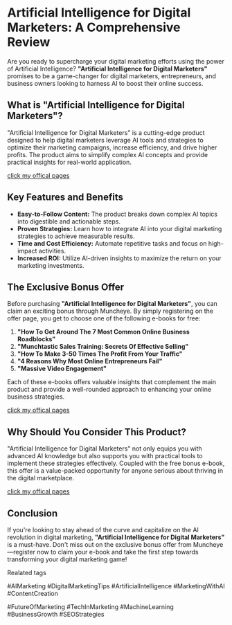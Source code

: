 # Artificial Intelligence for Digital Marketers: A Comprehensive Review

Are you ready to supercharge your digital marketing efforts using the power of Artificial Intelligence? **"Artificial Intelligence for Digital Marketers"** promises to be a game-changer for digital marketers, entrepreneurs, and business owners looking to harness AI to boost their online success.

## What is "Artificial Intelligence for Digital Marketers"?
"Artificial Intelligence for Digital Marketers" is a cutting-edge product designed to help digital marketers leverage AI tools and strategies to optimize their marketing campaigns, increase efficiency, and drive higher profits. The product aims to simplify complex AI concepts and provide practical insights for real-world application.

[click my offical pages](https://rudraen-reviews.hashnode.dev/artificial-intelligence-for-digital-marketers-a-comprehensive-review)

## Key Features and Benefits
- **Easy-to-Follow Content:** The product breaks down complex AI topics into digestible and actionable steps.
- **Proven Strategies:** Learn how to integrate AI into your digital marketing strategies to achieve measurable results.
- **Time and Cost Efficiency:** Automate repetitive tasks and focus on high-impact activities.
- **Increased ROI:** Utilize AI-driven insights to maximize the return on your marketing investments.

## The Exclusive Bonus Offer
Before purchasing **"Artificial Intelligence for Digital Marketers"**, you can claim an exciting bonus through Muncheye. By simply registering on the offer page, you get to choose one of the following e-books for free:

1. **"How To Get Around The 7 Most Common Online Business Roadblocks"**
2. **"Munchtastic Sales Training: Secrets Of Effective Selling"**
3. **"How To Make 3-50 Times The Profit From Your Traffic"**
4. **"4 Reasons Why Most Online Entrepreneurs Fail"**
5. **"Massive Video Engagement"**

Each of these e-books offers valuable insights that complement the main product and provide a well-rounded approach to enhancing your online business strategies.

[click my offical pages](https://rudraen-reviews.hashnode.dev/artificial-intelligence-for-digital-marketers-a-comprehensive-review)

## Why Should You Consider This Product?
"Artificial Intelligence for Digital Marketers" not only equips you with advanced AI knowledge but also supports you with practical tools to implement these strategies effectively. Coupled with the free bonus e-book, this offer is a value-packed opportunity for anyone serious about thriving in the digital marketplace.

[click my offical pages](https://qr.ae/pYxY2T)

## Conclusion
If you're looking to stay ahead of the curve and capitalize on the AI revolution in digital marketing, **"Artificial Intelligence for Digital Marketers"** is a must-have. Don't miss out on the exclusive bonus offer
from Muncheye—register now to claim your e-book and take the first step towards transforming your digital marketing game!

Realated tags

#AIMarketing #DigitalMarketingTips #ArtificialIntelligence #MarketingWithAI #ContentCreation

#FutureOfMarketing #TechInMarketing #MachineLearning #BusinessGrowth #SEOStrategies




